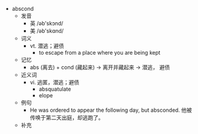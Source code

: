 - abscond
  - 发音
    - 英 /əb'skɔnd/
    - 美 /əb'skɑnd/
  - 词义
    - vt. 潜逃；避债
      - to escape from a place where you are being kept
  - 记忆
    - abs (离去) + cond (藏起来) → 离开并藏起来 → 潜逃， 避债
  - 近义词
    - vi. 逃匿，潜逃；避债
      - absquatulate
      - elope
  - 例句
    - He was ordered to appear the following day, but absconded. 他被传唤于第二天出庭，却逃跑了。
  - 补充